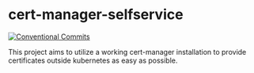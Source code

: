 # cert-manager-selfservice

[![Conventional Commits](https://img.shields.io/badge/Conventional%20Commits-1.0.0-yellow.svg)](https://conventionalcommits.org)

This project aims to utilize a working cert-manager installation to provide certificates outside kubernetes as easy as possible.

